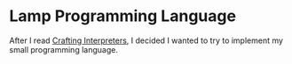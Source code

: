 # Lamp Programming Language
After I read [Crafting Interpreters](http://www.craftinginterpreters.com/), I decided I wanted to try to implement my small programming language.
